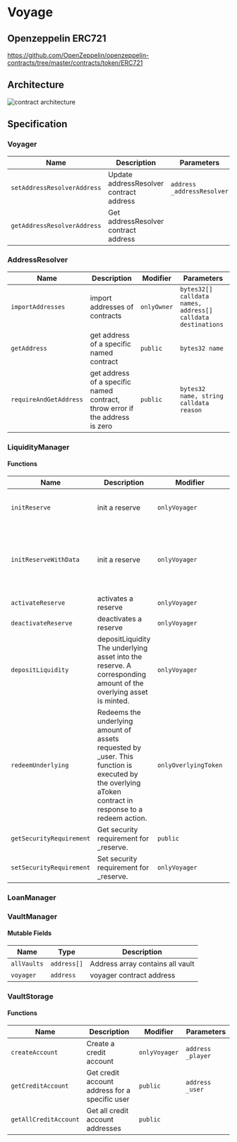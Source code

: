# Voyage

## Openzeppelin ERC721

https://github.com/OpenZeppelin/openzeppelin-contracts/tree/master/contracts/token/ERC721

## Architecture

![contract architecture](https://github.com/halcyon-project/voyage-contracts/blob/main/doc/voyage_arch.png)

## Specification

### Voyager

| Name                        | Description                             | Parameters                 | Modifier    |                                
|-----------------------------|-----------------------------------------|----------------------------|-------------|
| `setAddressResolverAddress` | Update addressResolver contract address | `address _addressResolver` | `onlyOwner` |  |
| `getAddressResolverAddress` | Get addressResolver contract address    |                            | `public`    |

### AddressResolver

| Name                   | Description                                                                  | Modifier    | Parameters                                                  |
|------------------------|------------------------------------------------------------------------------|-------------|-------------------------------------------------------------|
| `importAddresses`      | import addresses of contracts                                                | `onlyOwner` | `bytes32[] calldata names, address[] calldata destinations` |
| `getAddress`           | get address of a specific named contract                                     | `public`    | `bytes32 name`                                              |
| `requireAndGetAddress` | get address of a specific named contract, throw error if the address is zero | `public`    | `bytes32 name, string calldata reason`                      |

### LiquidityManager

#### Functions

| Name                     | Description                                                                                                                                            | Modifier             | Parameters                                                                                                                                                                                                                                 |
|--------------------------|--------------------------------------------------------------------------------------------------------------------------------------------------------|----------------------|--------------------------------------------------------------------------------------------------------------------------------------------------------------------------------------------------------------------------------------------|
| `initReserve`            | init a reserve                                                                                                                                         | `onlyVoyager`        | `address _reserve, uint8 _underlyingAssetDecimals, address _interestRateStrategyAddress, uint256 _securityRequirement`                                                                                                                     |
| `initReserveWithData`    | init a reserve                                                                                                                                         | `onlyVoyager`        | `address _reserve, string memory _jdTokenName, string memory _jdTokenSymbol, string memory _sdTokenName, string memory _sdTokenSymbol, uint8 _underlyingAssetDecimals, address _interestRateStrategyAddress, uint256 _securityRequirement` |
| `activateReserve`        | activates a reserve                                                                                                                                    | `onlyVoyager`        | `address _reserve`                                                                                                                                                                                                                         |                                                                                                                                                                                                          |
| `deactivateReserve`      | deactivates a reserve                                                                                                                                  | `onlyVoyager`        | `address _reserve`                                                                                                                                                                                                                         |                                                                                                                                                                                                                        |
| `depositLiquidity`       | depositLiquidity The underlying asset into the reserve. A corresponding amount of the overlying asset is minted.                                       | `onlyVoyager`        | ` address _reserve， CoreLibrary.Tranche _tranche, uint256 _amount`                                                                                                                                                                         |                                                                                                                                                                        |
| `redeemUnderlying`       | Redeems the underlying amount of assets requested by _user. This function is executed by the overlying aToken contract in response to a redeem action. | `onlyOverlyingToken` | ` address _reserve, CoreLibrary.Tranche _tranche, address payable _user, uint256 _amount, uint256 _aTokenBalanceAfterRedeem`                                                                                                               |                                                                                                                                                                        |
| `getSecurityRequirement` | Get security requirement for _reserve.                                                                                                                 | `public`             | ` address _reserve`                                                                                                                                                                                                                        |                                                                                                                                                                        |
| `setSecurityRequirement` | Set security requirement for _reserve.                                                                                                                 | `onlyVoyager`        | ` address _reserve, uint256 _value`                                                                                                                                                                                                        |                                                                                                                                                                        |

### LoanManager

### VaultManager

#### Mutable Fields

| Name        | Type        | Description                      |                                    
|-------------|-------------|----------------------------------|
| `allVaults` | `address[]` | Address array contains all vault |
| `voyager`   | `address`   | voyager contract address         |

### VaultStorage


#### Functions

| Name                  | Description                                    | Modifier      | Parameters        |
|-----------------------|------------------------------------------------|---------------|-------------------|
| `createAccount`       | Create a credit account                        | `onlyVoyager` | `address _player` |
| `getCreditAccount`    | Get credit account address for a specific user | `public`      | `address _user`   |
| `getAllCreditAccount` | Get all credit account addresses               | `public`      |                   |